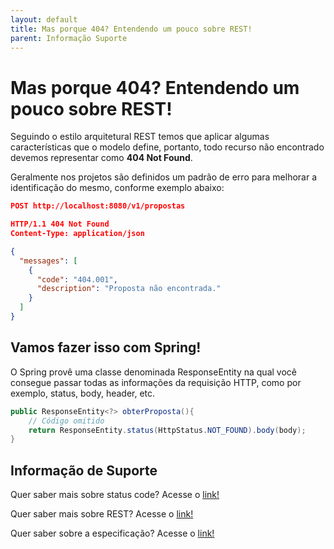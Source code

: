 ```yaml
---
layout: default
title: Mas porque 404? Entendendo um pouco sobre REST! 
parent: Informação Suporte
---
```

# Mas porque 404? Entendendo um pouco sobre REST!

Seguindo o estilo arquitetural REST temos que aplicar algumas características que o modelo define, portanto, todo recurso
não encontrado devemos representar como **404 Not Found**.

Geralmente nos projetos são definidos um padrão de erro para melhorar a identificação do mesmo, conforme exemplo abaixo:

```json
POST http://localhost:8080/v1/propostas

HTTP/1.1 404 Not Found
Content-Type: application/json

{
  "messages": [
    {
      "code": "404.001",
      "description": "Proposta não encontrada."
    }
  ]
}
```

## Vamos fazer isso com Spring!

O Spring provê uma classe denominada ResponseEntity na qual você consegue passar todas as informações da requisição HTTP, 
como por exemplo, status, body, header, etc.

```java
public ResponseEntity<?> obterProposta(){
    // Código omitido
    return ResponseEntity.status(HttpStatus.NOT_FOUND).body(body);
}
```

## Informação de Suporte

Quer saber mais sobre status code? Acesse o [link!](../informacao_suporte/rest-status.md)

Quer saber mais sobre REST? Acesse o [link!](https://restfulapi.net/)

Quer saber sobre a especificação? Acesse o [link!](https://tools.ietf.org/html/rfc7231#section-6.5.4)
